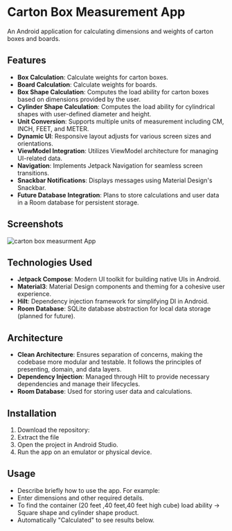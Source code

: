 # Carton Box Measurement App

An Android application for calculating dimensions and weights of carton boxes and boards.

## Features

- **Box Calculation**: Calculate weights for carton boxes.
- **Board Calculation**: Calculate weights for boards.
- **Box Shape Calculation**: Computes the load ability for carton boxes based on dimensions provided by the user.
- **Cylinder Shape Calculation**: Computes the load ability for cylindrical shapes with user-defined diameter and height.
- **Unit Conversion**: Supports multiple units of measurement including CM, INCH, FEET, and METER.
- **Dynamic UI**: Responsive layout adjusts for various screen sizes and orientations.
- **ViewModel Integration**: Utilizes ViewModel architecture for managing UI-related data.
- **Navigation**: Implements Jetpack Navigation for seamless screen transitions.
- **Snackbar Notifications**: Displays messages using Material Design's Snackbar.
- **Future Database Integration**: Plans to store calculations and user data in a Room database for persistent storage.

## Screenshots
![carton box measurment App](https://github.com/user-attachments/assets/0d5511d3-4ecf-4c6e-bb58-da3f5a627c07)


## Technologies Used

- **Jetpack Compose**: Modern UI toolkit for building native UIs in Android.
- **Material3**: Material Design components and theming for a cohesive user experience.
- **Hilt**: Dependency injection framework for simplifying DI in Android.
- **Room Database**: SQLite database abstraction for local data storage (planned for future).

## Architecture

- **Clean Architecture**: Ensures separation of concerns, making the codebase more modular and testable. It follows the principles of presenting, domain, and data layers.
- **Dependency Injection**: Managed through Hilt to provide necessary dependencies and manage their lifecycles.
- **Room Database**: Used for storing user data and calculations.

## Installation

1. Download the repository:
2. Extract the file
3. Open the project in Android Studio.
4. Run the app on an emulator or physical device.

## Usage
- Describe briefly how to use the app. For example:
- Enter dimensions and other required details.
- To find the container (20 feet ,40 feet,40 feet high cube) load ability -> Square shape and cylinder shape product.
- Automatically "Calculated" to see results below.


